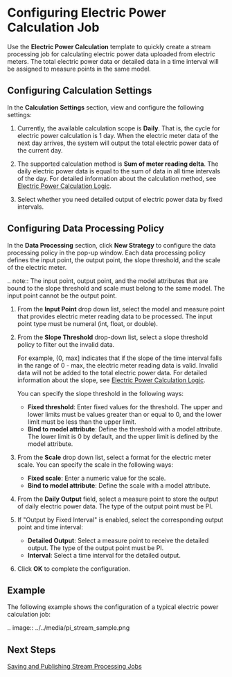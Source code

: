 # Configuring Electric Power Calculation Job

Use the **Electric Power Calculation** template to quickly create a stream processing job for calculating electric power data uploaded from electric meters. The total electric power data or detailed data in a time interval will be assigned to measure points in the same model.

## Configuring Calculation Settings

In the **Calculation Settings** section, view and configure the following settings:


1. Currently, the available calculation scope is **Daily**. That is, the cycle for electric power calculation is 1 day. When the electric meter data of the next day arrives, the system will output the total electric power data of the current day.

2. The supported calculation method is **Sum of meter reading delta**. The daily electric power data is equal to the sum of data in all time intervals of the day. For detailed information about the calculation method, see [Electric Power Calculation Logic](../../reference/power_calculation_logic).

3. Select whether you need detailed output of electric power data by fixed intervals. 


## Configuring Data Processing Policy

In the **Data Processing** section, click **New Strategy** to configure the data processing policy in the pop-up window. Each data processing policy defines the input point, the output point, the slope threshold, and the scale of the electric meter.

.. note:: The input point, output point, and the model attributes that are bound to the slope threshold and scale must belong to the same model. The input point cannot be the output point.

1. From the **Input Point** drop down list, select the model and measure point that provides electric meter reading data to be processed. The input point type must be numeral (int, float, or double).

2. From the **Slope Threshold** drop-down list, select a slope threshold policy to filter out the invalid data. 
  
   For example, (0, max] indicates that if the slope of the time interval falls in the range of 0 - max, the electric meter reading data is valid. Invalid data will not be added to the total electric power data. For detailed information about the slope, see [Electric Power Calculation Logic](../../reference/power_calculation_logic).

   You can specify the slope threshold in the following ways:

   - **Fixed threshold**: Enter fixed values for the threshold. The upper and lower limits must be values greater than or equal to 0, and the lower limit must be less than the upper limit.
   - **Bind to model attribute**: Define the threshold with a model attribute. The lower limit is 0 by default, and the upper limit is defined by the model attribute.

3. From the **Scale** drop down list, select a format for the electric meter scale. You can specify the scale in the following ways:

   - **Fixed scale**: Enter a numeric value for the scale.
   - **Bind to model attribute**: Define the scale with a model attribute.

4. From the **Daily Output** field, select a measure point to store the output of daily electric power data. The type of the output point must be PI.

5. If "Output by Fixed Interval" is enabled, select the corresponding output point and time interval:

   - **Detailed Output**: Select a measure point to receive the detailed output. The type of the output point must be PI.
   - **Interval**: Select a time interval for the detailed output.

6. Click **OK** to complete the configuration.


## Example

The following example shows the configuration of a typical electric power calculation job:

.. image:: ../../media/pi_stream_sample.png

## Next Steps

[Saving and Publishing Stream Processing Jobs](publishing_job)
